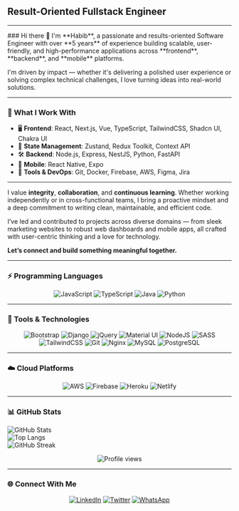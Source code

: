 ## Result-Oriented Fullstack Engineer
---
<div align="left">
### Hi there 👋  
I'm **Habib**, a passionate and results-oriented Software Engineer with over **5 years** of experience building scalable, user-friendly, and high-performance applications across **frontend**, **backend**, and **mobile** platforms.  

I'm driven by impact — whether it's delivering a polished user experience or solving complex technical challenges, I love turning ideas into real-world solutions.

---

### 🚀 What I Work With

- 🖥️ **Frontend**: React, Next.js, Vue, TypeScript, TailwindCSS, Shadcn UI, Chakra UI  
- 🧠 **State Management**: Zustand, Redux Toolkit, Context API  
- 🛠️ **Backend**: Node.js, Express, NestJS, Python, FastAPI  
- 📱 **Mobile**: React Native, Expo  
- 🔧 **Tools & DevOps**: Git, Docker, Firebase, AWS, Figma, Jira  

---

I value **integrity**, **collaboration**, and **continuous learning**. Whether working independently or in cross-functional teams, I bring a proactive mindset and a deep commitment to writing clean, maintainable, and efficient code.  

I’ve led and contributed to projects across diverse domains — from sleek marketing websites to robust web dashboards and mobile apps, all crafted with user-centric thinking and a love for technology.  

**Let’s connect and build something meaningful together.**

</div>

---

### ⚡ Programming Languages  
<p align="center">
  <img alt="JavaScript" src="https://img.shields.io/badge/javascript-%23323330.svg?style=for-the-badge&logo=javascript&logoColor=%23F7DF1E" />
  <img alt="TypeScript" src="https://img.shields.io/badge/typescript-%23007ACC.svg?style=for-the-badge&logo=typescript&logoColor=white" />
  <img alt="Java" src="https://img.shields.io/badge/java-%23ED8B00.svg?style=for-the-badge&logo=java&logoColor=white" />
  <img alt="Python" src="https://img.shields.io/badge/python-3670A0?style=for-the-badge&logo=python&logoColor=ffdd54" />
</p>

---

### 🧰 Tools & Technologies  
<p align="center">
  <img alt="Bootstrap" src="https://img.shields.io/badge/bootstrap-%23563D7C.svg?style=for-the-badge&logo=bootstrap&logoColor=white" />
  <img alt="Django" src="https://img.shields.io/badge/django-%23092E20.svg?style=for-the-badge&logo=django&logoColor=white" />
  <img alt="jQuery" src="https://img.shields.io/badge/jquery-%230769AD.svg?style=for-the-badge&logo=jquery&logoColor=white" />
  <img alt="Material UI" src="https://img.shields.io/badge/materialui-%230081CB.svg?style=for-the-badge&logo=material-ui&logoColor=white" />
  <img alt="NodeJS" src="https://img.shields.io/badge/node.js-%2343853D.svg?style=for-the-badge&logo=node.js&logoColor=white" />
  <img alt="SASS" src="https://img.shields.io/badge/SASS-hotpink.svg?style=for-the-badge&logo=SASS&logoColor=white" />
  <img alt="TailwindCSS" src="https://img.shields.io/badge/tailwindcss-%2338B2AC.svg?style=for-the-badge&logo=tailwind-css&logoColor=white" />
  <img alt="Git" src="https://img.shields.io/badge/git-%23F05033.svg?style=for-the-badge&logo=git&logoColor=white" />
  <img alt="Nginx" src="https://img.shields.io/badge/nginx-%23009639.svg?style=for-the-badge&logo=nginx&logoColor=white" />
  <img alt="MySQL" src="https://img.shields.io/badge/mysql-%2300f.svg?style=for-the-badge&logo=mysql&logoColor=white" />
  <img alt="PostgreSQL" src="https://img.shields.io/badge/postgres-%23316192.svg?style=for-the-badge&logo=postgresql&logoColor=white" />
</p>

---

### ☁️ Cloud Platforms  
<p align="center">
  <img alt="AWS" src="https://img.shields.io/badge/AWS-%23FF9900.svg?style=for-the-badge&logo=amazon-aws&logoColor=white" />
  <img alt="Firebase" src="https://img.shields.io/badge/firebase-%23039BE5.svg?style=for-the-badge&logo=firebase" />
  <img alt="Heroku" src="https://img.shields.io/badge/heroku-%23430098.svg?style=for-the-badge&logo=heroku&logoColor=white" />
  <img alt="Netlify" src="https://img.shields.io/badge/netlify-%23000000.svg?style=for-the-badge&logo=netlify&logoColor=#00C7B7" />
</p>

---

### 📊 GitHub Stats  
![GitHub Stats](https://github-readme-stats.vercel.app/api?username=oyerohabib&count_private=true&show_icons=true&include_all_commits=true)  
![Top Langs](https://github-readme-stats.vercel.app/api/top-langs/?username=oyerohabib&hide=TeX&layout=compact)  
![GitHub Streak](https://github-readme-streak-stats.herokuapp.com?user=oyerohabib&theme=dark&hide_border=true)  

<p align="center">
  <img src="https://komarev.com/ghpvc/?username=oyerohabib&color=blue&style=flat-square&label=Profile+Visitors" alt="Profile views"/>
</p>

---

### 🌐 Connect With Me  
<p align="center">
  <a href="https://www.linkedin.com/in/oyerohabib/"><img alt="LinkedIn" src="https://img.shields.io/badge/linkedin-%230077B5.svg?style=for-the-badge&logo=linkedin&logoColor=white" /></a>
  <a href="https://twitter.com/HabibOyero"><img alt="Twitter" src="https://img.shields.io/badge/twitter-%230077B5.svg?style=for-the-badge&logo=Twitter&logoColor=white" /></a>
  <a href="https://wa.me/+2347019951241"><img alt="WhatsApp" src="https://img.shields.io/badge/WhatsApp-25D366?style=for-the-badge&logo=whatsapp&logoColor=white" /></a>
</p>
